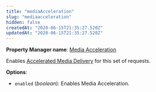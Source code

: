 ```yaml
---
title: "mediaAcceleration"
slug: "mediaacceleration"
hidden: false
createdAt: "2020-06-15T21:35:27.520Z"
updatedAt: "2020-06-15T21:35:27.520Z"
---
```

__Property Manager name__: [Media Acceleration](https://control.akamai.com/wh/CUSTOMER/AKAMAI/en-US/WEBHELP/property-manager/property-manager-help/csh_lookup.html?id=PM_9015)

Enables [Accelerated Media Delivery](https://www.akamai.com/us/en/products/media-delivery/media-acceleration.jsp) for this set of requests.

__Options__:

<div class="option" markdown="1" id="mediaAcceleration.enabled" >

- `enabled` (_boolean_): Enables Media Acceleration.

</div>

</div>

<div class="feature" data-feature="mediaAccelerationQuicOptout" markdown="1">
